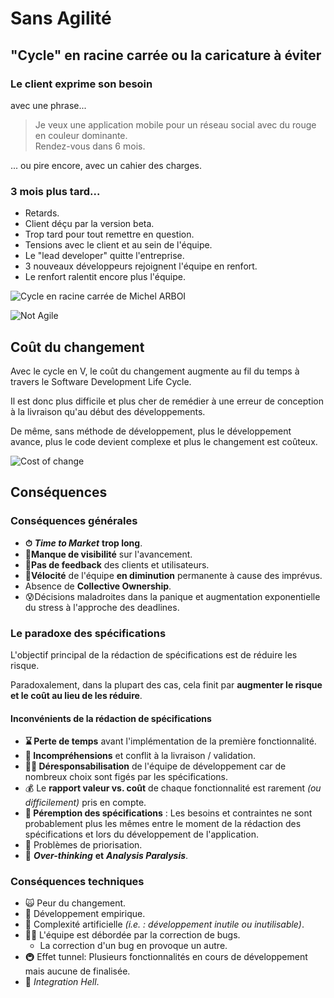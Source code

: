 # Sans Agilité

## "Cycle" en racine carrée ou la caricature à éviter

### Le client exprime son besoin

avec une phrase...

> Je veux une application mobile pour un réseau social avec du rouge en couleur dominante.  
> Rendez-vous dans 6 mois.

... ou pire encore, avec un cahier des charges.

### 3 mois plus tard...

* Retards.
* Client déçu par la version beta.
* Trop tard pour tout remettre en question.
* Tensions avec le client et au sein de l'équipe.
* Le "lead developer" quitte l'entreprise.
* 3 nouveaux développeurs rejoignent l'équipe en renfort.
* Le renfort ralentit encore plus l'équipe.

![Cycle en racine carr&#xE9;e de Michel ARBOI](../.gitbook/assets/image%20%285%29.png)

  


![Not Agile](../.gitbook/assets/not-agile.jpg)

## Coût du changement

Avec le cycle en V, le coût du changement augmente au fil du temps à travers le Software Development Life Cycle.

Il est donc plus difficile et plus cher de remédier à une erreur de conception à la livraison qu'au début des développements.

De même, sans méthode de développement, plus le développement avance, plus le code devient complexe et plus le changement est coûteux.



![Cost of change](../.gitbook/assets/cost-of-change.gif)

## Conséquences

### Conséquences générales

* **⏱** _**Time to Market**_ **trop long**.
* **🙈Manque de visibilité** sur l'avancement.
* **🏓Pas de feedback** des clients et utilisateurs.
* **🐢Vélocité** de l'équipe **en diminution** permanente à cause des imprévus.
* Absence de **Collective Ownership**.
* 😰Décisions maladroites dans la panique et augmentation exponentielle du stress à l'approche des deadlines.

### Le paradoxe des spécifications

L'objectif principal de la rédaction de spécifications est de réduire les risque.

Paradoxalement, dans la plupart des cas, cela finit par **augmenter le risque et le coût au lieu de les réduire**.

#### Inconvénients de la rédaction de spécifications

* **⌛️ Perte de temps** avant l'implémentation de la première fonctionnalité.
* **🥊 Incompréhensions** et conflit à la livraison / validation.
* **🤷‍♂️ Déresponsabilisation** de l'équipe de développement car de nombreux choix sont figés par les spécifications.
* 💰 Le **rapport valeur vs. coût** de chaque fonctionnalité est rarement _\(ou difficilement\)_ pris en compte.
* **📜 Péremption des spécifications** : Les besoins et contraintes ne sont probablement plus les mêmes entre le moment de la rédaction des spécifications et lors du développement de l'application.
* 🥇 Problèmes de priorisation.
* **🤯** _**Over-thinking**_ **et** _**Analysis Paralysis**_.

### Conséquences techniques

* 🙀 Peur du changement.
* 🤕 Développement empirique.
* 🤯 Complexité artificielle _\(i.e. : développement inutile ou inutilisable\)_.
* 👩‍🚒 L'équipe est débordée par la correction de bugs.
  * La correction d'un bug en provoque un autre.
* 🚇 Effet tunnel: Plusieurs fonctionnalités en cours de développement mais aucune de finalisée.
* 👹 _Integration Hell_.

